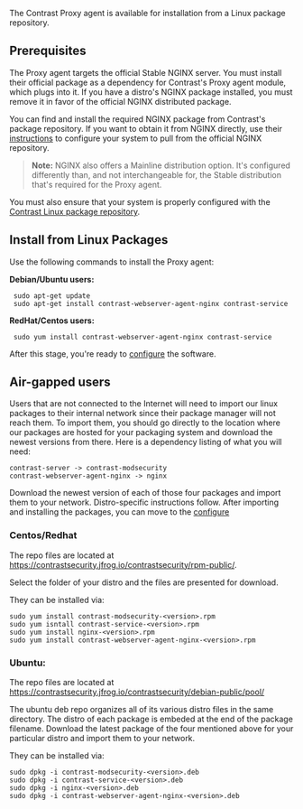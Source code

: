 <!--
title: "Install the Contrast Proxy Agent"
description: "Installation instructions for the Contrast Proxy agent"
tags: "installation agent proxy nginx linux package source"
-->

The Contrast Proxy agent is available for installation from a Linux package repository. 

## Prerequisites

The Proxy agent targets the official Stable NGINX server. You must install their official package as a dependency for Contrast's Proxy agent module, which plugs into it. If you have a distro's NGINX package installed, you must remove it in favor of the official NGINX distributed package.

You can find and install the required NGINX package from Contrast's package repository. If you want to obtain it from NGINX directly, use their [instructions](http://nginx.org/en/linux_packages.html) to configure your system to pull from the official NGINX repository. 

> **Note:** NGINX also offers a Mainline distribution option. It's configured differently than, and not interchangeable for, the Stable distribution that's required for the Proxy agent. 

You must also ensure that your system is properly configured with the [Contrast Linux package repository](installation-setup.html#linux).

## Install from Linux Packages

Use the following commands to install the Proxy agent: 

**Debian/Ubuntu users:**

```
 sudo apt-get update
 sudo apt-get install contrast-webserver-agent-nginx contrast-service
```

**RedHat/Centos users:**

```
 sudo yum install contrast-webserver-agent-nginx contrast-service
```

After this stage, you're ready to [configure](installation-proxy.html#proxy-config) the software.

<!-- ## Installation from Source

The Proxy agent is constructed as a module that plugs into NGINX. It can be compiled statically into NGINX or as an NGINX dynamic module. The software and documentation for building from source is available at: https://github.com/Contrast-Security-OSS/nginx-contrast-connector and https://github.com/Contrast-Security-OSS/nginx-contrast-connector/blob/master/BUILD_FROM_SOURCES.md -->

## Air-gapped users

Users that are not connected to the Internet will need to import our linux packages to their internal network since their package manager will not reach them. To import them, you should go directly to the location where our packages are hosted for your packaging system and download the newest versions from there. Here is a dependency listing of what you will need:

	contrast-server -> contrast-modsecurity
	contrast-webserver-agent-nginx -> nginx

Download the newest version of each of those four packages and import them to your network. Distro-specific instructions follow. After importing and installing the packages, you can move to the [configure](installation-proxy.html#proxy-config) 

### Centos/Redhat
	
The repo files are located at
	https://contrastsecurity.jfrog.io/contrastsecurity/rpm-public/.

Select the folder of your distro and the files are presented for download.

They can be installed via:

```
sudo yum install contrast-modsecurity-<version>.rpm
sudo yum isntall contrast-service-<version>.rpm
sudo yum install nginx-<version>.rpm
sudo yum install contrast-webserver-agent-nginx-<version>.rpm
```
 
### Ubuntu:

The repo files are located at 
	https://contrastsecurity.jfrog.io/contrastsecurity/debian-public/pool/

The ubuntu deb repo organizes all of its various distro files in the same directory. The distro of each package is embeded at the end of the package filename. Download the latest package of the four mentioned above for your particular distro and import them to your network.

They can be installed via:

```
sudo dpkg -i contrast-modsecurity-<version>.deb
sudo dpkg -i contrast-service-<version>.deb
sudo dpkg -i nginx-<version>.deb
sudo dpkg -i contrast-webserver-agent-nginx-<version>.deb
```

